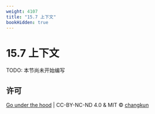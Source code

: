 ```yaml
---
weight: 4107
title: "15.7 上下文"
bookHidden: true
---
```


# 15.7 上下文

TODO: 本节尚未开始编写

## 许可

[Go under the hood](https://github.com/golang-design/under-the-hood) | CC-BY-NC-ND 4.0 & MIT &copy; [changkun](https://changkun.de)